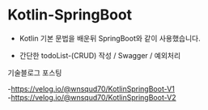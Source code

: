 # Kotlin-SpringBoot


- Kotlin 기본 문법을 배운뒤 SpringBoot와 같이 사용했습니다.

- 간단한 todoList-(CRUD) 작성 / Swagger / 예외처리  


기술블로그 포스팅

-https://velog.io/@wnsqud70/KotlinSpringBoot-V1   
-https://velog.io/@wnsqud70/KotlinSpringBoot-V2
